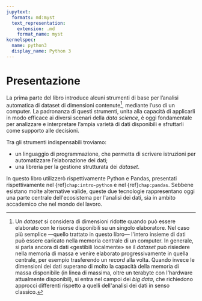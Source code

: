 ```yaml
---
jupytext:
  formats: md:myst
  text_representation:
    extension: .md
    format_name: myst
kernelspec:
  name: python3
  display_name: Python 3
---
```


# Presentazione

La prima parte del libro introduce alcuni strumenti di base
per l’analisi automatica di dataset di dimensioni contenute[^big-data],
mediante l’uso di un computer. La padronanza di questi strumenti, unita alla
capacità di applicarli in modo efficace ai diversi scenari della _data science_,
è oggi fondamentale per analizzare e interpretare l’ampia varietà di dati
disponibili e sfruttarli come supporto alle decisioni.

Tra gli strumenti indispensabili troviamo:

- un linguaggio di programmazione, che permetta di scrivere istruzioni
  per automatizzare l’elaborazione dei dati;
- una libreria per la gestione strutturata dei _dataset_.

In questo libro utilizzerò rispettivamente Python e Pandas, presentati
rispettivamente nel {ref}`chap:intro-python` e nel {ref}`chap:pandas`. Sebbene
esistano molte alternative valide, queste due tecnologie rappresentano oggi
una parte centrale dell'ecosistema per l'analisi dei dati, sia in ambito
accademico che nel mondo del lavoro.



[^big-data]: Un _dataset_ si considera di dimensioni ridotte quando può essere
elaborato con le risorse disponibili su un singolo elaboratore. Nel caso più
semplice &mdash;quello trattato in questo libro&mdash; l'intero insieme di dati
può essere caricato nella memoria centrale di un computer. In generale, si
parla ancora di dati «gestibili localmente» se il _dataset_ può risiedere nella
memoria di massa e venire elaborato progressivamente in quella centrale, per
esempio trasferendo un _record_ alla volta. Quando invece le dimensioni dei
dati superano di molto la capacità della memoria di massa disponibile (in
linea di massima, oltre un terabyte con l'hardware attualmente disponibil), si
entra nel campoi dei _big data_, che richiedono approcci differenti rispetto a
quelli dell'analisi dei dati in senso classico.